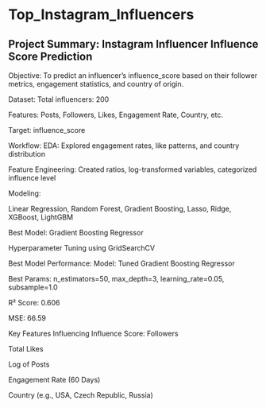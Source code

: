 # Top_Instagram_Influencers
## Project Summary: Instagram Influencer Influence Score Prediction
Objective:
To predict an influencer’s influence_score based on their follower metrics, engagement statistics, and country of origin.

Dataset:
Total influencers: 200

Features: Posts, Followers, Likes, Engagement Rate, Country, etc.

Target: influence_score

Workflow:
EDA: Explored engagement rates, like patterns, and country distribution

Feature Engineering: Created ratios, log-transformed variables, categorized influence level

Modeling:

Linear Regression, Random Forest, Gradient Boosting, Lasso, Ridge, XGBoost, LightGBM

Best Model: Gradient Boosting Regressor

Hyperparameter Tuning using GridSearchCV

Best Model Performance:
Model: Tuned Gradient Boosting Regressor

Best Params: n_estimators=50, max_depth=3, learning_rate=0.05, subsample=1.0

R² Score: 0.606

MSE: 66.59

Key Features Influencing Influence Score:
Followers

Total Likes

Log of Posts

Engagement Rate (60 Days)

Country (e.g., USA, Czech Republic, Russia)
